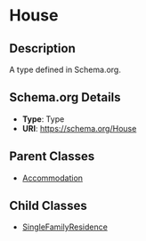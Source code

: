 # House

## Description
A type defined in Schema.org.

## Schema.org Details
- **Type**: Type
- **URI**: https://schema.org/House

## Parent Classes
- [Accommodation](../Accommodation.md)

## Child Classes
- [SingleFamilyResidence](SingleFamilyResidence/SingleFamilyResidence.md)

